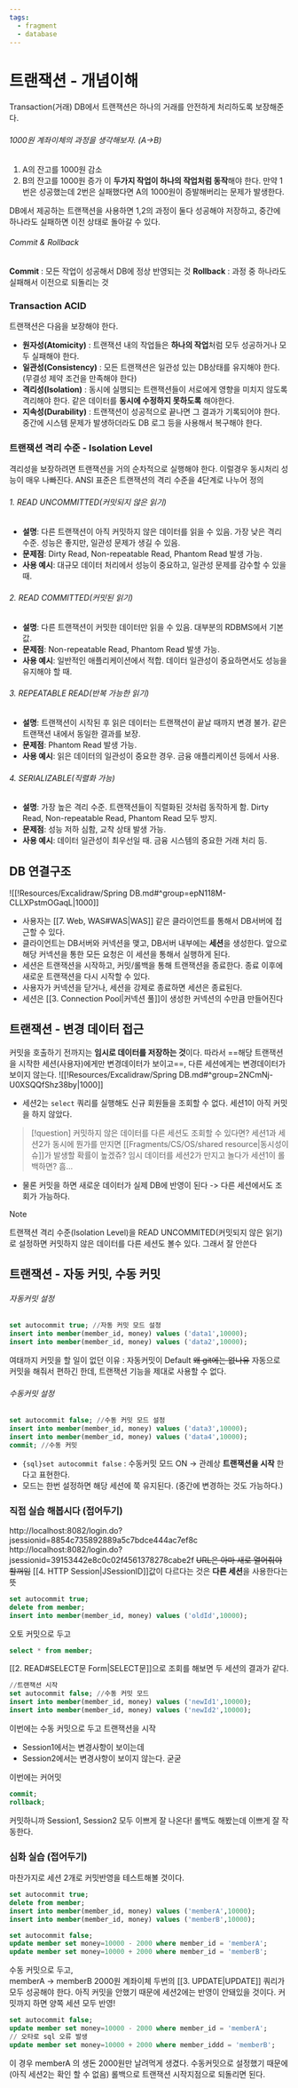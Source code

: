 ```yaml
---
tags:
  - fragment
  - database
---
```

# 트랜잭션 - 개념이해
Transaction(거래)
DB에서 트랜잭션은 하나의 거래를 안전하게 처리하도록 보장해준다.

###### 1000원 계좌이체의 과정을 생각해보자. (A->B)
1. A의 잔고를 1000원 감소
2. B의 잔고를 1000원 증가
이 **두가지 작업이 하나의 작업처럼 동작**해야 한다.
만약 1번은 성공했는데 2번은 실패했다면 A의 1000원이 증발해버리는 문제가 발생한다.

DB에서 제공하는 트랜잭션을 사용하면 1,2의 과정이 둘다 성공해야 저장하고, 
중간에 하나라도 실패하면 이전 상태로 돌아갈 수 있다.

###### Commit & Rollback
**Commit** : 모든 작업이 성공해서 DB에 정상 반영되는 것
**Rollback** : 과정 중 하나라도 실패해서 이전으로 되돌리는 것


### Transaction ACID
트랜잭션은 다음을 보장해야 한다.
- **원자성(Atomicity)** : 트랜잭션 내의 작업들은 **하나의 작업**처럼 모두 성공하거나 모두 실패해야 한다.
- **일관성(Consistency)** : 모든 트랜잭션은 일관성 있는 DB상태를 유지해야 한다. (무결성 제약 조건을 만족해야 한다)
- **격리성(Isolation)** : 동시에 실행되는 트랜잭션들이 서로에게 영향을 미치지 않도록 격리해야 한다.
  같은 데이터를 **동시에 수정하지 못하도록** 해야한다. 
- **지속성(Durability)** : 트랜잭션이 성공적으로 끝나면 그 결과가 기록되어야 한다.
  중간에 시스템 문제가 발생하더라도 DB 로그 등을 사용해서 복구해야 한다.

### 트랜잭션 격리 수준 - Isolation Level
격리성을 보장하려면 트랜잭션을 거의 순차적으로 실행해야 한다.
이럴경우 동시처리 성능이 매우 나빠진다.
ANSI 표준은 트랜잭션의 격리 수준을 4단계로 나누어 정의
###### 1. READ UNCOMMITTED(커밋되지 않은 읽기)
- **설명**: 다른 트랜잭션이 아직 커밋하지 않은 데이터를 읽을 수 있음. 가장 낮은 격리 수준. 성능은 좋지만, 일관성 문제가 생길 수 있음.
- **문제점**: Dirty Read, Non-repeatable Read, Phantom Read 발생 가능.
- **사용 예시**: 대규모 데이터 처리에서 성능이 중요하고, 일관성 문제를 감수할 수 있을 때.
###### 2. READ COMMITTED(커밋된 읽기)
- **설명**: 다른 트랜잭션이 커밋한 데이터만 읽을 수 있음. 대부분의 RDBMS에서 기본값.
- **문제점**: Non-repeatable Read, Phantom Read 발생 가능.
- **사용 예시**: 일반적인 애플리케이션에서 적합. 데이터 일관성이 중요하면서도 성능을 유지해야 할 때.
###### 3. REPEATABLE READ(반복 가능한 읽기)
- **설명**: 트랜잭션이 시작된 후 읽은 데이터는 트랜잭션이 끝날 때까지 변경 불가. 같은 트랜잭션 내에서 동일한 결과를 보장.
- **문제점**: Phantom Read 발생 가능.
- **사용 예시**: 읽은 데이터의 일관성이 중요한 경우. 금융 애플리케이션 등에서 사용.
###### 4. SERIALIZABLE(직렬화 가능)
- **설명**: 가장 높은 격리 수준. 트랜잭션들이 직렬화된 것처럼 동작하게 함. Dirty Read, Non-repeatable Read, Phantom Read 모두 방지.
- **문제점**: 성능 저하 심함, 교착 상태 발생 가능.
- **사용 예시**: 데이터 일관성이 최우선일 때. 금융 시스템의 중요한 거래 처리 등.


## DB 연결구조
![[!Resources/Excalidraw/Spring DB.md#^group=epN118M-CLLXPstmOGaqL|1000]]
- 사용자는 [[7. Web, WAS#WAS|WAS]] 같은 클라이언트를 통해서 DB서버에 접근할 수 있다.
- 클라이언트는 DB서버와 커넥션을 맺고, DB서버 내부에는 **세션**을 생성한다.
  앞으로 해당 커넥션을 통한 모든 요청은 이 세션을 통해서 실행하게 된다.
- 세션은 트랜잭션을 시작하고, 커밋/롤백을 통해 트랜잭션을 종료한다. 
  종료 이후에 새로운 트랜잭션을 다시 시작할 수 있다.
- 사용자가 커넥션을 닫거나, 세션을 강제로 종료하면 세션은 종료된다.
- 세션은 [[3. Connection Pool|커넥션 풀]]이 생성한 커넥션의 수만큼 만들어진다



## 트랜잭션 - 변경 데이터 접근
커밋을 호출하기 전까지는 **임시로 데이터를 저장하는 것**이다.
따라서 ==해당 트랜잭션을 시작한 세션(사용자)에게만 변경데이터가 보이고==, 다른 세션에게는 변경데이터가 보이지 않는다.
![[!Resources/Excalidraw/Spring DB.md#^group=2NCmNj-U0XSQQfShz38by|1000]]
- 세션2는 `select` 쿼리를 실행해도 신규 회원들을 조회할 수 없다. 세션1이 아직 커밋을 하지 않았다.
> [!question] 커밋하지 않은 데이터를 다른 세션도 조회할 수 있다면?
> 세션1과 세션2가 동시에 뭔가를 만지면 [[Fragments/CS/OS/shared resource|동시성이슈]]가 발생할 확률이 높겠쥬?
> 임시 데이터를 세션2가 만지고 놀다가 세션1이 롤백하면? 흠...
- 물론 커밋을 하면 새로운 데이터가 실제 DB에 반영이 된다 -> 다른 세션에서도 조회가 가능하다.

> [!note] 
> 트랜잭션 격리 수준(Isolation Level)을 READ UNCOMMITED(커밋되지 않은 읽기) 로 설정하면
> 커밋하지 않은 데이터를 다른 세션도 볼수 있다. 
> 그래서 잘 안쓴다


## 트랜잭션 - 자동 커밋, 수동 커밋
###### 자동커밋 설정
```sql
set autocommit true; //자동 커밋 모드 설정
insert into member(member_id, money) values ('data1',10000);
insert into member(member_id, money) values ('data2',10000);
```
여태까지 커밋을 할 일이 없던 이유 : 자동커밋이 Default ~~왜 git에는 없나유~~
자동으로 커밋을 해줘서 편하긴 한데, 트랜잭션 기능을 제대로 사용할 수 없다.
 

###### 수동커밋 설정
```sql
set autocommit false; //수동 커밋 모드 설정
insert into member(member_id, money) values ('data3',10000);
insert into member(member_id, money) values ('data4',10000);
commit; //수동 커밋
```
- `{sql}set autocommit false` : 수동커밋 모드 ON -> 관례상 **트랜잭션을 시작** 한다고 표현한다.
- 모드는 한번 설정하면 해당 세션에 쭉 유지된다. (중간에 변경하는 것도 가능하다.)

### 직접 실습 해봅시다 (접어두기)
http://localhost:8082/login.do?jsessionid=8854c735892889a5c7bdce444ac7ef8c
http://localhost:8082/login.do?jsessionid=39153442e8c0c02f4561378278cabe2f
~~URL은 아마 새로 열어줘야 할꺼임~~
[[4. HTTP Session|JSessionID]]값이 다르다는 것은 **다른 세션**을 사용한다는 뜻 

```sql
set autocommit true;
delete from member;
insert into member(member_id, money) values ('oldId',10000);
```
오토 커밋으로 두고 
```sql
select * from member;
```
[[2. READ#SELECT문 Form|SELECT문]]으로 조회를 해보면 두 세션의 결과가 같다.

```sql
//트랜잭션 시작
set autocommit false; //수동 커밋 모드
insert into member(member_id, money) values ('newId1',10000);
insert into member(member_id, money) values ('newId2',10000);
```
이번에는 수동 커밋으로 두고 트랜잭션을 시작
- Session1에서는 변경사항이 보이는데
- Session2에서는 변경사항이 보이지 않는다.
굳굳

이번에는 커어밋
```sql
commit;
rollback;
```
커밋하니까 Session1, Session2 모두 이쁘게 잘 나온다!
롤백도 해봤는데 이쁘게 잘 작동한다.

### 심화 실습 (접어두기) 
마찬가지로 세션 2개로 커밋반영을 테스트해볼 것이다.
```sql
set autocommit true;
delete from member;
insert into member(member_id, money) values ('memberA',10000);
insert into member(member_id, money) values ('memberB',10000);
```

```sql
set autocommit false;
update member set money=10000 - 2000 where member_id = 'memberA';
update member set money=10000 + 2000 where member_id = 'memberB';
```
수동 커밋으로 두고,  
memberA -> memberB 2000원 계좌이체
두번의 [[3. UPDATE|UPDATE]] 쿼리가 모두 성공해야 한다.
아직 커밋을 안했기 때문에 세션2에는 반영이 안돼있을 것이다. 커밋까지 하면 양쪽 세션 모두 반영!
```sql hl:4
set autocommit false;
update member set money=10000 - 2000 where member_id = 'memberA';
// 오타로 sql 오류 발생
update member set money=10000 + 2000 where member_iddd = 'memberB';
```
이 경우 memberA 의 생돈 2000원만 날려먹게 생겼다.
수동커밋으로 설정했기 때문에 (아직 세션2는 확인 할 수 없음) 롤백으로 트랜잭션 시작지점으로 되돌리면 된다.
